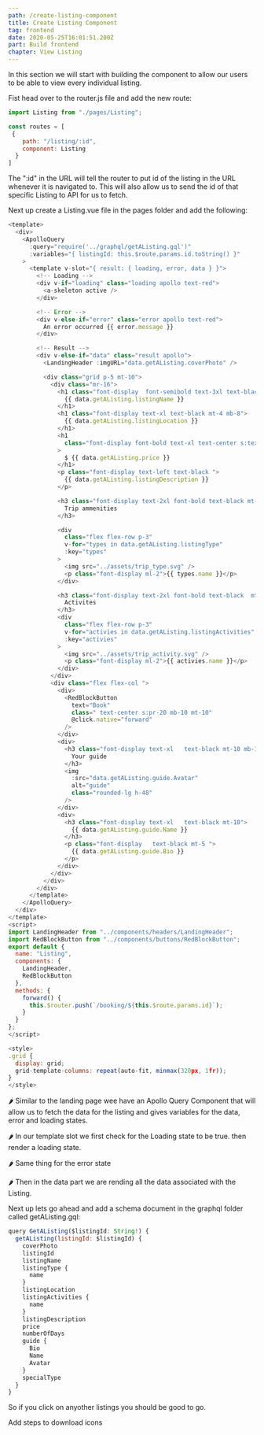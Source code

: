 ```yaml
---
path: /create-listing-component
title: Create Listing Component
tag: frontend
date: 2020-05-25T16:01:51.200Z
part: Build frontend
chapter: View Listing
---
```

In this section we will start with building the component to allow our users to be able to view every individual listing. 

Fist head over to the router.js file and add the new route:

```javascript
import Listing from "./pages/Listing";

const routes = [
 {
    path: "/listing/:id",
    component: Listing
  }
]
```

The ":id" in the URL will tell the router to put id of the listing in the URL whenever it is navigated to. This will also allow us to send the id of that specific Listing to API for us to fetch.

Next up create a Listing.vue file in the pages folder and add the following:

```javascript
<template>
  <div>
    <ApolloQuery
      :query="require('../graphql/getAListing.gql')"
      :variables="{ listingId: this.$route.params.id.toString() }"
    >
      <template v-slot="{ result: { loading, error, data } }">
        <!-- Loading -->
        <div v-if="loading" class="loading apollo text-red">
          <a-skeleton active />
        </div>

        <!-- Error -->
        <div v-else-if="error" class="error apollo text-red">
          An error occurred {{ error.message }}
        </div>

        <!-- Result -->
        <div v-else-if="data" class="result apollo">
          <LandingHeader :imgURL="data.getAListing.coverPhoto" />

          <div class="grid p-5 mt-10">
            <div class="mr-16">
              <h1 class="font-display  font-semibold text-3xl text-black">
                {{ data.getAListing.listingName }}
              </h1>
              <h1 class="font-display text-xl text-black mt-4 mb-8">
                {{ data.getAListing.listingLocation }}
              </h1>
              <h1
                class="font-display font-bold text-xl text-center s:text-left mb-5 text-black "
              >
                $ {{ data.getAListing.price }}
              </h1>
              <p class="font-display text-left text-black ">
                {{ data.getAListing.listingDescription }}
              </p>

              <h3 class="font-display text-2xl font-bold text-black mt-10">
                Trip ammenities
              </h3>

              <div
                class="flex flex-row p-3"
                v-for="types in data.getAListing.listingType"
                :key="types"
              >
                <img src="../assets/trip_type.svg" />
                <p class="font-display ml-2">{{ types.name }}</p>
              </div>

              <h3 class="font-display text-2xl font-bold text-black  mt-10">
                Activites
              </h3>
              <div
                class="flex flex-row p-3"
                v-for="activies in data.getAListing.listingActivities"
                :key="activies"
              >
                <img src="../assets/trip_activity.svg" />
                <p class="font-display ml-2">{{ activies.name }}</p>
              </div>
            </div>
            <div class="flex flex-col ">
              <div>
                <RedBlockButton
                  text="Book"
                  class=" text-center s:pr-20 mb-10 mt-10"
                  @click.native="forward"
                />
              </div>
              <div>
                <h3 class="font-display text-xl   text-black mt-10 mb-10">
                  Your guide
                </h3>
                <img
                  :src="data.getAListing.guide.Avatar"
                  alt="guide"
                  class="rounded-lg h-48"
                />
              </div>
              <div>
                <h3 class="font-display text-xl   text-black mt-10">
                  {{ data.getAListing.guide.Name }}
                </h3>
                <p class="font-display   text-black mt-5 ">
                  {{ data.getAListing.guide.Bio }}
                </p>
              </div>
            </div>
          </div>
        </div>
      </template>
    </ApolloQuery>
  </div>
</template>
<script>
import LandingHeader from "../components/headers/LandingHeader";
import RedBlockButton from "../components/buttons/RedBlockButton";
export default {
  name: "Listing",
  components: {
    LandingHeader,
    RedBlockButton
  },
  methods: {
    forward() {
      this.$router.push(`/booking/${this.$route.params.id}`);
    }
  }
};
</script>

<style>
.grid {
  display: grid;
  grid-template-columns: repeat(auto-fit, minmax(320px, 1fr));
}
</style>

```

🌶️ Similar to the landing page wee have an Apollo Query Component that will allow us to fetch the data for the listing and gives variables for the data, error and loading states.

🌶️ In our template slot we first check for the Loading state to be true. then render a loading state.

🌶️ Same thing for the error state

🌶️ Then in the data part we are rending all the data associated with the Listing.

Next up lets go ahead and add a schema document in the graphql folder called getAListing.gql:

```javascript
query GetAListing($listingId: String!) {
  getAListing(listingId: $listingId) {
    coverPhoto
    listingId
    listingName
    listingType {
      name
    }
    listingLocation
    listingActivities {
      name
    }
    listingDescription
    price
    numberOfDays
    guide {
      Bio
      Name
      Avatar
    }
    specialType
  }
}
```

So if you click on anyother listings you should be good to go.



Add steps to download icons